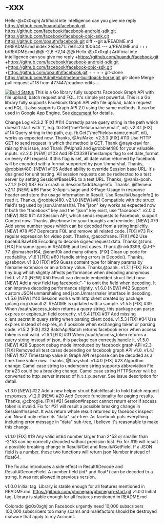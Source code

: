 # -xxx
Hello-@x0x0xghj
Artificial inte intelligence
can you give me reply
https://github.com/huandu/facebook.git
https://github.com/facebook/facebook-android-sdk.git
https://github.com/facebook/facebook-objc-sdk.git
https://github.com/opauth/facebook.git
diff --git a/README.md b/README.md
index 2e5e471..7e61c23 100644
--- a/README.md
+++ b/README.md
@@ -2,6 +2,14 @@
 Hello-@x0x0xghj
 Artificial inte intelligence
 can you give me reply
+https://github.com/huandu/facebook.git
+https://github.com/facebook/facebook-android-sdk.git
+https://github.com/facebook/facebook-objc-sdk.git
+https://github.com/opauth/facebook.git
+
+
+
+
git-clone
https://github.com/AdmitHub/meteor-buildpack-horse.git
git-clone
Merge pull request #118 from 477447/readme-edits  …

[![Build Status](https://travis-ci.org/huandu/facebook.png?branch=master)](https://travis-ci.org/huandu/facebook)
 This is a Go library fully supports Facebook Graph API with file upload, batch request and FQL. It's simple yet powerful.
This is a Go library fully supports Facebook Graph API with file upload, batch request and FQL. It also supports Graph API 2.0 using the same methods.
 It can be used in Google App Engine. See [document](http://godoc.org/github.com/huandu/facebook) for details.

Change Log
v2.3.2
[FIX] #114 Correctly parse query string in the path which doesn't start with '/', e.g. fb.Get("me?fields=name,email", nil).
v2.3.1
[FIX] #114 Query string in the path, e.g. fb.Get("/me?fields=name,email", nil), works as expected now. Thanks, @AsifArko.
v2.3.0
[FIX] #110 Use HTTP GET to send request in which the method is GET. Thank @nayakravi for raising this issue, and Thank @AlphaB and @robbiet480 for your valuable inputs.
v2.2.0
[NEW] #103 Add RFC3339Timestamps flag to set date_format on every API request. If this flag is set, all date value returned by facebook will be encoded with a format supported by json.Unmarshal. Thanks, @robbiet480.
[NEW] #105 Added ability to override Session base URL. It's designed for unit testing. All session requests can be redirected to a test server by setting Session#BaseURL to a test URL. Thanks, @vania-pooh.
v2.1.2
[FIX] #87 Fix a crash in Session#addUsageInfo. Thanks, @flemeur.
v2.1.1
[NEW] #86 Parse X-App-Usage and X-Page-Usage in response header and store the usage information in Result. Use Result#UsageInfo() to read it. Thanks, @robbiet480.
v2.1.0
[NEW] #81 Compatible with the struct field's tag used by json.Unmarshal. The "json" key works as expected now. If both the "facebook" key and the "json" key exist, use "facebook".
v2.0.0
[NEW] #80 #71 All Session API, which sends requests to Facebook, support Context now. Thanks, @sebnow for your thoughts and reminder.
[NEW] #79 Add some number types which can be decoded from a string implicitly.
[NEW] #78 #57 Deprecate FQL and remove all related code.
[FIX] #73 Fix regular expression for video post. Thanks, @acochrane.
[FIX] #62 Use base64.RawURLEncoding to decode signed request data. Thanks,@zonr.
[FIX] Fix some typos in README and test cases. Thank @nick3399, @J-P-77, @smasher164, @enm10k and many others.
[FIX] Clean up code for readability.
v1.8.1
[FIX] #60 Handle string errors in Decode(). Thanks, @sebnow.
v1.8.0
[FIX] #59 Guess content type for binary params by filename extension or an arbitrary value. Thanks,@panki.
v1.7.1
[FIX] Fix a tiny bug which slightly affects performance when decoding anonymous field.
v1.7.0
[NEW] #50 Result can decode embedded struct field now.
[NEW] Add a new field tag facebook:"-" to omit the field when decoding. It can improve decoding performance slightly.
v1.6.0
[NEW] #42 Support custom JSON unmarshaling and json.Unmarshaler interface in decoding.
v1.5.6
[NEW] #40 Session works with http client created by package golang.org/x/oauth2. README is updated with a sample.
v1.5.5
[FIX] #39 When /oauth/access_token returns a query string, this package can parse expires or expires_in field correctly.
v1.5.4
[FIX] #37 Add missing client_secret in query string when parsing client code.
v1.5.3
[FIX] #34 Use expires instead of expires_in if possible when exchanging token or parsing code.
v1.5.2
[FIX] #32 BatchApi/Batch returns facebook error when access token is not valid.
v1.5.1
[FIX] #31 When /oauth/access_token returns a query string instead of json, this package can correctly handle it.
v1.5.0
[NEW] #28 Support debug mode introduced by facebook graph API v2.3.
[FIX] Removed all test cases depending on facebook graph API v1.0.
v1.4.1
[NEW] #27 Timestamp value in Graph API response can be decoded as a time.Time value now. Thanks, @Lazyshot.
v1.4.0
[FIX] #23 Algorithm change: Camel case string to underscore string supports abbreviation
Fix for #23 could be a breaking change. Camel case string HTTPServer will be converted to http_server instead of h_t_t_p_server. See issue description for detail.

v1.3.0
[NEW] #22 Add a new helper struct BatchResult to hold batch request responses.
v1.2.0
[NEW] #20 Add Decode functionality for paging results. Thanks, @cbroglie.
[FIX] #21 Session#Inspect cannot return error if access token is invalid.
Fix for #21 will result a possible breaking change in Session#Inspect. It was return whole result returned by facebook inspect api. Now it only return its "data" sub-tree. As facebook puts everything including error message in "data" sub-tree, I believe it's reasonable to make this change.

v1.1.0
[FIX] #19 Any valid int64 number larger than 2^53 or smaller than -2^53 can be correctly decoded without precision lost.
Fix for #19 will result a possible breaking change in Result#Get and Result#GetField. If a JSON field is a number, these two functions will return json.Number instead of float64.

The fix also introduces a side effect in Result#Decode and Result#DecodeField. A number field (int* and float*) can be decoded to a string. It was not allowed in previous version.

v1.0.0
Initial tag. Library is stable enough for all features mentioned in README.md.
https://github.com/phonegap/phonegap-start.git
v1.0.0
Initial tag. Library is stable enough for all features mentioned in README.md


Colorado @x0x0xghj on Facebook
urgently need 10,000 subscribers
100,000 subscribers
too many scams and
malefactors should be destroyed
malware that
apply to my Account.




 
 









